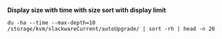 **Display size with time with size sort with display limit**
```
du -ha --time --max-depth=10 /storage/kvm/slackwareCurrent/autoUpgrade/ | sort -rh | head -n 20
```
